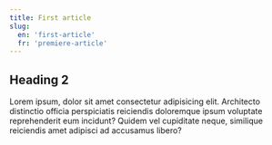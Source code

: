 ```yaml
---
title: First article
slug:
  en: 'first-article'
  fr: 'premiere-article'
---
```


## Heading 2

Lorem ipsum, dolor sit amet consectetur adipisicing elit. Architecto distinctio officia perspiciatis reiciendis doloremque ipsum voluptate reprehenderit eum incidunt? Quidem vel cupiditate neque, similique reiciendis amet adipisci ad accusamus libero?
